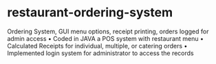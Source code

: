 # restaurant-ordering-system
Ordering System, GUI menu options, receipt printing, orders logged for admin access
•	Coded in JAVA a POS system with restaurant menu
•	Calculated Receipts for individual, multiple, or catering orders
•	Implemented login system for administrator to access the records 
